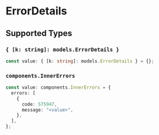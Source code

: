 # ErrorDetails


## Supported Types

### `{ [k: string]: models.ErrorDetails }`

```typescript
const value: { [k: string]: models.ErrorDetails } = {};
```

### `components.InnerErrors`

```typescript
const value: components.InnerErrors = {
  errors: [
    {
      code: 575947,
      message: "<value>",
    },
  ],
};
```

